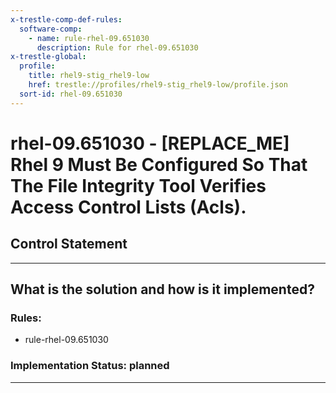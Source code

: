 ```yaml
---
x-trestle-comp-def-rules:
  software-comp:
    - name: rule-rhel-09.651030
      description: Rule for rhel-09.651030
x-trestle-global:
  profile:
    title: rhel9-stig_rhel9-low
    href: trestle://profiles/rhel9-stig_rhel9-low/profile.json
  sort-id: rhel-09.651030
---
```


# rhel-09.651030 - \[REPLACE_ME\] Rhel 9 Must Be Configured So That The File Integrity Tool Verifies Access Control Lists (Acls).

## Control Statement

______________________________________________________________________

## What is the solution and how is it implemented?

<!-- For implementation status enter one of: implemented, partial, planned, alternative, not-applicable -->

<!-- Note that the list of rules under ### Rules: is read-only and changes will not be captured after assembly to JSON -->

<!-- Add control implementation description here for control: rhel-09.651030 -->

### Rules:

  - rule-rhel-09.651030

### Implementation Status: planned

______________________________________________________________________

